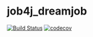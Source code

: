 # job4j_dreamjob
[![Build Status](https://travis-ci.com/usovaleksei/job4j_dreamjob.svg?branch=master)](https://travis-ci.com/usovaleksei/job4j_dreamjob)
[![codecov](https://codecov.io/gh/usovaleksei/job4j_dreamjob/branch/master/graph/badge.svg?token=GOUEVPDH5I)](https://codecov.io/gh/usovaleksei/job4j_dreamjob)
